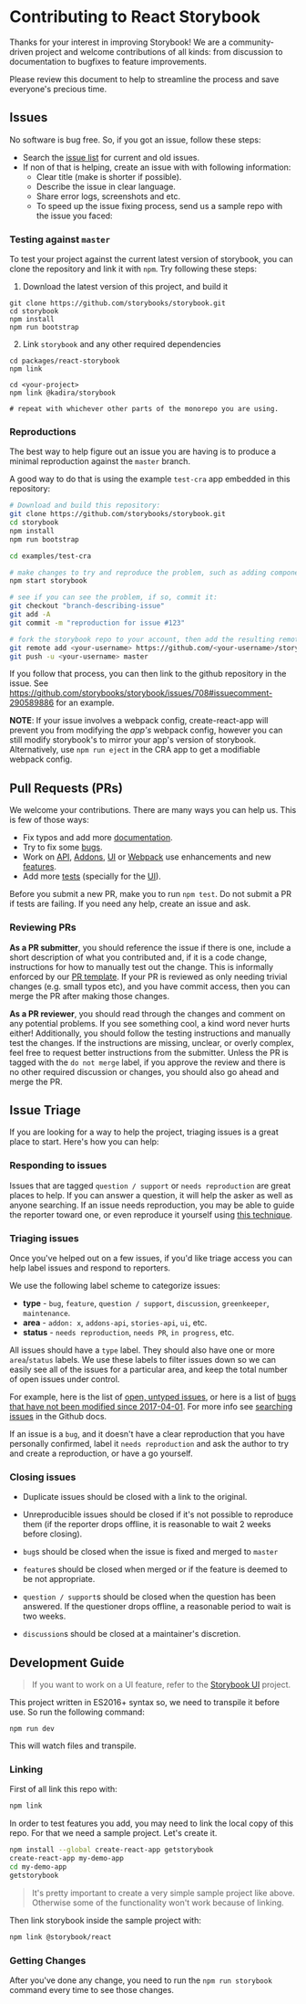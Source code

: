 # Contributing to React Storybook

Thanks for your interest in improving Storybook! We are a community-driven project and welcome contributions of all kinds: from discussion to documentation to bugfixes to feature improvements.

Please review this document to help to streamline the process and save everyone's precious time.

## Issues

No software is bug free. So, if you got an issue, follow these steps:

* Search the [issue list](https://github.com/storybooks/storybook/issues?utf8=%E2%9C%93&q=) for current and old issues.
* If non of that is helping, create an issue with with following information:
  * Clear title (make is shorter if possible).
  * Describe the issue in clear language.
  * Share error logs, screenshots and etc.
  * To speed up the issue fixing process, send us a sample repo with the issue you faced:

### Testing against `master`

To test your project against the current latest version of storybook, you can clone the repository and link it with `npm`. Try following these steps:

1. Download the latest version of this project, and build it

  ```
  git clone https://github.com/storybooks/storybook.git
  cd storybook
  npm install
  npm run bootstrap
  ```

2. Link `storybook` and any other required dependencies

  ```
  cd packages/react-storybook
  npm link

  cd <your-project>
  npm link @kadira/storybook

  # repeat with whichever other parts of the monorepo you are using.
  ```

### Reproductions

The best way to help figure out an issue you are having is to produce a minimal reproduction against the `master` branch.

A good way to do that is using the example `test-cra` app embedded in this repository:

```bash
# Download and build this repository:
git clone https://github.com/storybooks/storybook.git
cd storybook
npm install
npm run bootstrap

cd examples/test-cra

# make changes to try and reproduce the problem, such as adding components + stories
npm start storybook

# see if you can see the problem, if so, commit it:
git checkout "branch-describing-issue"
git add -A
git commit -m "reproduction for issue #123"

# fork the storybook repo to your account, then add the resulting remote
git remote add <your-username> https://github.com/<your-username>/storybook.git
git push -u <your-username> master
```

If you follow that process, you can then link to the github repository in the issue. See https://github.com/storybooks/storybook/issues/708#issuecomment-290589886 for an example.

**NOTE**: If your issue involves a webpack config, create-react-app will prevent you from modifying the *app's* webpack config, however you can still modify storybook's to mirror your app's version of storybook. Alternatively, use `npm run eject` in the CRA app to get a modifiable webpack config.

## Pull Requests (PRs)

We welcome your contributions. There are many ways you can help us. This is few of those ways:

* Fix typos and add more [documentation](https://github.com/storybooks/storybook/labels/needs%20docs).
* Try to fix some [bugs](https://github.com/storybooks/storybook/labels/bug).
* Work on [API](https://github.com/storybooks/storybook/labels/enhancement%3A%20api), [Addons](https://github.com/storybooks/storybook/labels/enhancement%3A%20addons), [UI](https://github.com/storybooks/storybook/labels/enhancement%3A%20ui) or [Webpack](https://github.com/storybooks/storybook/labels/enhancement%3A%20webpack) use enhancements and new [features](https://github.com/storybooks/storybook/labels/feature%20request).
* Add more [tests](https://codecov.io/gh/storybooks/storybook/tree/master/packages) (specially for the [UI](https://codecov.io/gh/storybooks/storybook/tree/master/packages/storybook-ui/src)).

Before you submit a new PR, make you to run `npm test`. Do not submit a PR if tests are failing. If you need any help, create an issue and ask.

### Reviewing PRs

**As a PR submitter**, you should reference the issue if there is one, include a short description of what you contributed and, if it is a code change, instructions for how to manually test out the change. This is informally enforced by our [PR template](https://github.com/storybooks/storybook/blob/master/.github/PULL_REQUEST_TEMPLATE.md). If your PR is reviewed as only needing trivial changes (e.g. small typos etc), and you have commit access, then you can merge the PR after making those changes.

**As a PR reviewer**, you should read through the changes and comment on any potential problems. If you see something cool, a kind word never hurts either! Additionally, you should follow the testing instructions and manually test the changes. If the instructions are missing, unclear, or overly complex, feel free to request better instructions from the submitter. Unless the PR is tagged with the `do not merge` label, if you approve the review and there is no other required discussion or changes, you should also go ahead and merge the PR.

## Issue Triage

If you are looking for a way to help the project, triaging issues is a great place to start. Here's how you can help:

### Responding to issues

Issues that are tagged `question / support` or `needs reproduction` are great places to help. If you can answer a question, it will help the asker as well as anyone searching. If an issue needs reproduction, you may be able to guide the reporter toward one, or even reproduce it yourself using [this technique](https://github.com/storybooks/storybook/blob/master/CONTRIBUTING.md#reproductions).

### Triaging issues

Once you've helped out on a few issues, if you'd like triage access you can help label issues and respond to reporters.

We use the following label scheme to categorize issues:
- **type** - `bug`, `feature`, `question / support`, `discussion`, `greenkeeper`, `maintenance`.
- **area** - `addon: x`, `addons-api`, `stories-api`, `ui`, etc.
- **status** - `needs reproduction`, `needs PR`, `in progress`, etc.

All issues should have a `type` label. They should also have one or more `area`/`status` labels. We use these labels to filter issues down so we can easily see all of the issues for a particular area, and keep the total number of open issues under control.

For example, here is the list of [open, untyped issues](https://github.com/storybooks/storybook/issues?utf8=%E2%9C%93&q=is%3Aissue%20is%3Aopen%20-label%3A%22bug%22%20-label%3A%22discussion%22%20-label%3A%22feature%22%20-label%3A%22maintenance%22%20-label%3A%22question%20%2F%20support%22%20-label%3A%22documentation%22%20-label%3A%22greenkeeper%22), or here is a list of [bugs that have not been modified since 2017-04-01](https://github.com/storybooks/storybook/issues?utf8=%E2%9C%93&q=is%3Aissue%20is%3Aopen%20label%3A%22bug%22%20updated%3A%3C%3D2017-04-01%20). For more info see [searching issues](https://help.github.com/articles/searching-issues/) in the Github docs.

If an issue is a `bug`, and it doesn't have a clear reproduction that you have personally confirmed, label it `needs reproduction` and ask the author to try and create a reproduction, or have a go yourself.

### Closing issues

- Duplicate issues should be closed with a link to the original.

- Unreproducible issues should be closed if it's not possible to reproduce them (if the reporter drops offline, it is reasonable to wait 2 weeks before closing).

- `bug`s should be closed when the issue is fixed and merged to `master`

- `feature`s should be closed when merged or if the feature is deemed to be not appropriate.

- `question / support`s should be closed when the question has been answered. If the questioner drops offline, a reasonable period to wait is two weeks.

- `discussion`s should be closed at a maintainer's discretion.

## Development Guide

> If you want to work on a UI feature, refer to the [Storybook UI](https://github.com/storybooks/storybook/tree/master/packages/storybook-ui) project.

This project written in ES2016+ syntax so, we need to transpile it before use.
So run the following command:

```
npm run dev
```

This will watch files and transpile.

### Linking

First of all link this repo with:

```sh
npm link
```

In order to test features you add, you may need to link the local copy of this repo.
For that we need a sample project. Let's create it.

```sh
npm install --global create-react-app getstorybook
create-react-app my-demo-app
cd my-demo-app
getstorybook
```

> It's pretty important to create a very simple sample project like above.
> Otherwise some of the functionality won't work because of linking.

Then link storybook inside the sample project with:

```sh
npm link @storybook/react
```

### Getting Changes

After you've done any change, you need to run the `npm run storybook` command every time to see those changes.
